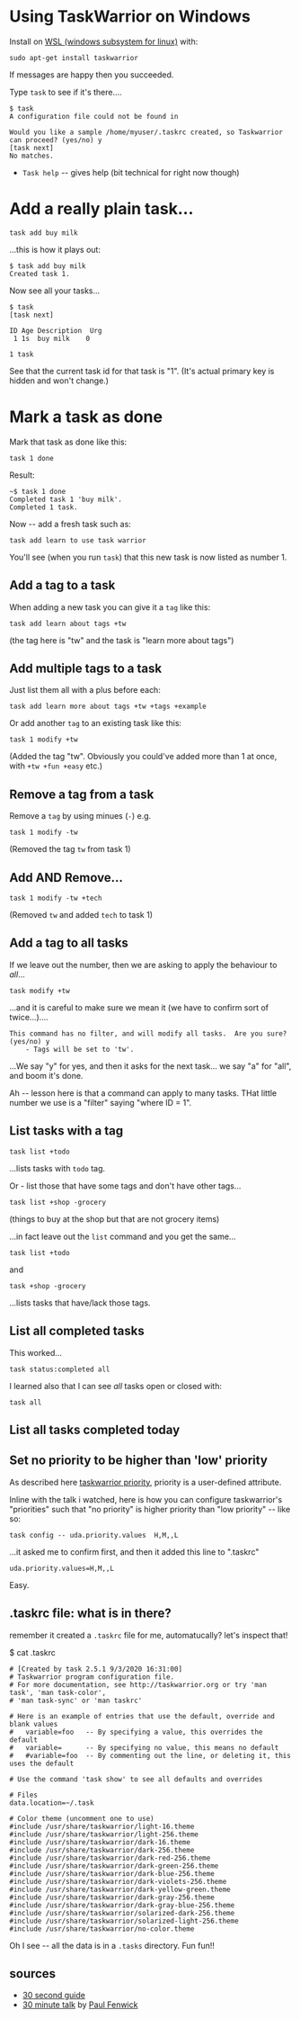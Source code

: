 # Using TaskWarrior on Windows

Install on [WSL (windows subsystem for linux)](../windows/bash_on_windows.md) with:

	sudo apt-get install taskwarrior

If messages are happy then you succeeded.

Type `task` to see if it's there....

	$ task
	A configuration file could not be found in

	Would you like a sample /home/myuser/.taskrc created, so Taskwarrior can proceed? (yes/no) y
	[task next]
	No matches.


- `Task help` -- gives help (bit technical for right now though)

# Add a really plain task...


	task add buy milk

...this is how it plays out:

	$ task add buy milk
	Created task 1.

Now see all your tasks...

	$ task
	[task next]

	ID Age Description  Urg
	 1 1s  buy milk    0

	1 task	

See that the current task id for that task is "1". (It's actual primary key is hidden and won't change.)

# Mark a task as done

Mark that task as done like this:

	task 1 done

Result:

	~$ task 1 done
	Completed task 1 'buy milk'.
	Completed 1 task.

Now -- add a fresh task such as:

	task add learn to use task warrior

You'll see (when you run `task`) that this new task is now listed as number 1.


## Add a tag to a task

When adding a new task you can give it a `tag` like this:

	task add learn about tags +tw

(the tag here is "tw" and the task is "learn more about tags")

## Add multiple tags to a task

Just list them all with a plus before each:

	task add learn more about tags +tw +tags +example

Or add another `tag` to an existing task like this:

	task 1 modify +tw
	
(Added the tag "tw". Obviously you could've added more than 1 at once, with `+tw +fun +easy` etc.)

## Remove a tag from a task

Remove a `tag` by using minues (`-`) e.g.

	task 1 modify -tw

(Removed the tag `tw` from task 1)

## Add AND Remove...

	task 1 modify -tw +tech

(Removed `tw` and added `tech` to task 1)


## Add a tag to all tasks

If we leave out the number, then we are asking to apply the behaviour to *all*... 

	task modify +tw

...and it is careful to make sure we mean it (we have to confirm sort of twice...)....

	This command has no filter, and will modify all tasks.  Are you sure? (yes/no) y
		- Tags will be set to 'tw'.

...We say "y" for yes, and then it asks for the next task... we say "a" for "all", and boom it's done.

Ah -- lesson here is that a command can apply to many tasks. THat little number we use is a "filter" saying "where ID = 1".

## List tasks with a tag

	task list +todo
	
...lists tasks with `todo` tag.

Or - list those that have some tags and don't have other tags...

	task list +shop -grocery

(things to buy at the shop but that are not grocery items)

...in fact leave out the `list` command and you get the same...

	task list +todo

and

	task +shop -grocery

...lists tasks that have/lack those tags.

## List all completed tasks


This worked...

	task status:completed all

I learned also that I can see *all* tasks open or closed with:

	task all


## List all tasks completed today


## Set no priority to be higher than 'low' priority

As described here [taskwarrior priority](https://taskwarrior.org/docs/priority.html), priority is a user-defined attribute.

Inline with the talk i watched, here is how you can configure taskwarrior's "priorities" such that "no priority" is higher priority than "low priority" -- like so:

	task config -- uda.priority.values  H,M,,L

...it asked me to confirm first, and then it added this line to ".taskrc"


	uda.priority.values=H,M,,L

Easy.


## .taskrc file: what is in there?


remember it created a `.taskrc` file for me, automatucally? let's inspect that!

  $ cat .taskrc


	# [Created by task 2.5.1 9/3/2020 16:31:00]
	# Taskwarrior program configuration file.
	# For more documentation, see http://taskwarrior.org or try 'man task', 'man task-color',
	# 'man task-sync' or 'man taskrc'

	# Here is an example of entries that use the default, override and blank values
	#   variable=foo   -- By specifying a value, this overrides the default
	#   variable=      -- By specifying no value, this means no default
	#   #variable=foo  -- By commenting out the line, or deleting it, this uses the default

	# Use the command 'task show' to see all defaults and overrides

	# Files
	data.location=~/.task

	# Color theme (uncomment one to use)
	#include /usr/share/taskwarrior/light-16.theme
	#include /usr/share/taskwarrior/light-256.theme
	#include /usr/share/taskwarrior/dark-16.theme
	#include /usr/share/taskwarrior/dark-256.theme
	#include /usr/share/taskwarrior/dark-red-256.theme
	#include /usr/share/taskwarrior/dark-green-256.theme
	#include /usr/share/taskwarrior/dark-blue-256.theme
	#include /usr/share/taskwarrior/dark-violets-256.theme
	#include /usr/share/taskwarrior/dark-yellow-green.theme
	#include /usr/share/taskwarrior/dark-gray-256.theme
	#include /usr/share/taskwarrior/dark-gray-blue-256.theme
	#include /usr/share/taskwarrior/solarized-dark-256.theme
	#include /usr/share/taskwarrior/solarized-light-256.theme
	#include /usr/share/taskwarrior/no-color.theme


Oh I see -- all the data is in a `.tasks` directory. Fun fun!!



## sources

- [30 second guide](https://taskwarrior.org/docs/30second.html)
- [30 minute talk](https://www.youtube.com/watch?&v=zl68asL9jZA) by [Paul Fenwick](https://twitter.com/pjf)